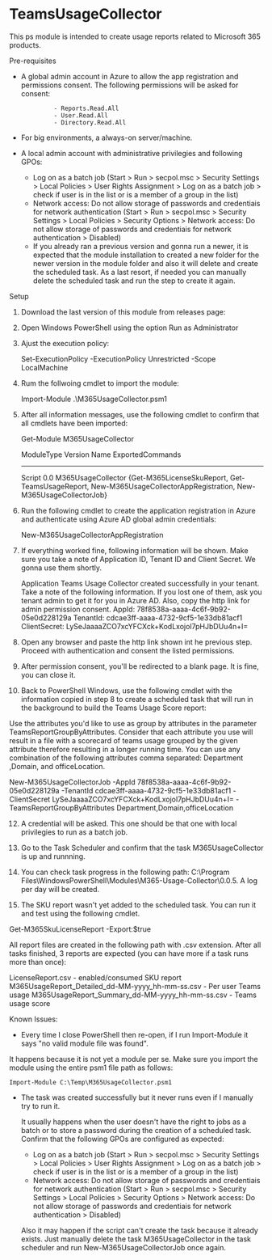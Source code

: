 # TeamsUsageCollector

This ps module is intended to create usage reports related to Microsoft 365 products.

Pre-requisites

 - A global admin account in Azure to allow the app registration and permissions consent. The following permissions will be asked for consent:
                
                - Reports.Read.All
                - User.Read.All
                - Directory.Read.All

- For big environments, a always-on server/machine.
- A local admin account with administrative privilegies and following GPOs:
    - Log on as a batch job (Start > Run > secpol.msc > Security Settings > Local Policies > User Rights Assignment > Log on as a batch job > check if user is in the list or is a member of a group in the list)
    - Network access: Do not allow storage of passwords and credentiais for network authentication (Start > Run > secpol.msc > Security Settings > Local Policies > Security Options > Network access: Do not allow storage of passwords and credentiais for network authentication > Disabled)
    - If you already ran a previous version and gonna run a newer, it is expected that the module installation to created a new folder for the newer version in the module folder and also it will delete and create the scheduled task. As a last resort, if needed you can manually delete the scheduled task and run the step to create it again.
    
Setup

1. Download the last version of this module from releases page:
2. Open Windows PowerShell using the option Run as Administrator
3. Ajust the execution policy:

    Set-ExecutionPolicy -ExecutionPolicy Unrestricted -Scope LocalMachine
    
4. Rum the follwoing cmdlet to import the module:

    Import-Module .\M365UsageCollector.psm1

5. After all information messages, use the following cmdlet to confirm that all cmdlets have been imported:

    Get-Module M365UsageCollector

    ModuleType Version    Name                                ExportedCommands
    ---------- -------    ----                                ----------------
    Script     0.0        M365UsageCollector                  {Get-M365LicenseSkuReport, Get-TeamsUsageReport, New-M365UsageCollectorAppRegistration, New-M365UsageCollectorJob}


7. Run the following cmdlet to create the application registration in Azure and authenticate using Azure AD global admin credentials:

   New-M365UsageCollectorAppRegistration


8.	If everything worked fine, following information will be shown. Make sure you take a note of Application ID, Tenant ID and Client Secret. We gonna use them shortly.

      Application Teams Usage Collector created successfully in your tenant. Take a note of the following information. If you lost one of them, ask you tenant admin to get it for you in Azure AD. Also, copy the http link for admin permission consent.
            AppId: 78f8538a-aaaa-4c6f-9b92-05e0d228129a
            TenantId: cdcae3ff-aaaa-4732-9cf5-1e33db81acf1
            ClientSecret: LySeJaaaaZCO7xcYFCXck+KodLxojoI7pHJbDUu4n+I=


9.	Open any browser and paste the http link shown int he previous step. Proceed with authentication and consent the listed permissions.

10.	After permission consent, you'll be redirected to a blank page. It is fine, you can close it.

11.	Back to PowerShell Windows, use the following cmdlet with the information copied in step 8 to create a scheduled task that will run in the background to build the Teams Usage Score report:

  Use the attributes you'd like to use as group by attributes in the parameter TeamsReportGroupByAttributes. Consider that each attribute you use will result in a file with a scorecard of teams usage grouped by the given attribute therefore resulting in a longer running time. You can use any combination of the following attributes comma separated: Department ,Domain, and officeLocation.
  
  New-M365UsageCollectorJob -AppId 78f8538a-aaaa-4c6f-9b92-05e0d228129a -TenantId cdcae3ff-aaaa-4732-9cf5-1e33db81acf1 -ClientSecret LySeJaaaaZCO7xcYFCXck+KodLxojoI7pHJbDUu4n+I= -TeamsReportGroupByAttributes Department,Domain,officeLocation

12. A credential will be asked. This one should be that one with local privilegies to run as a batch job.

14. Go to the Task Scheduler and confirm that the task M365UsageCollector is up and runnning.

15. You can check task progress in the following path: C:\Program Files\WindowsPowerShell\Modules\M365-Usage-Collector\0.0.5. A log per day will be created.

16. The SKU report wasn't yet added to the scheduled task. You can run it and test using the following cmdlet.

  Get-M365SkuLicenseReport -Export:$true
  
All report files are created in the following path with .csv extension. After all tasks finished, 3 reports are expected (you can have more if a task runs more than once):

LicenseReport.csv - enabled/consumed SKU report
M365UsageReport_Detailed_dd-MM-yyyy_hh-mm-ss.csv - Per user Teams usage
M365UsageReport_Summary_dd-MM-yyyy_hh-mm-ss.csv - Teams usage score

Known Issues:

 - Every time I close PowerShell then re-open, if I run Import-Module it says "no valid module file was found".

  It happens because it is not yet a module per se. Make sure you import the module using the entire psm1 file path as follows:

    Import-Module C:\Temp\M365UsageCollector.psm1
  
 - The task was created successfully but it never runs even if I manually try to run it.
 
    It usually happens when the user doesn't have the right to jobs as a batch or to store a password during the creation of a scheduled task. Confirm that the following GPOs are configured as expected:
    
    - Log on as a batch job (Start > Run > secpol.msc > Security Settings > Local Policies > User Rights Assignment > Log on as a batch job > check if user is in the list or is a member of a group in the list)
    - Network access: Do not allow storage of passwords and credentiais for network authentication (Start > Run > secpol.msc > Security Settings > Local Policies > Security Options > Network access: Do not allow storage of passwords and credentiais for network authentication > Disabled)
    
   Also it may happen if the script can't create the task because it already exists. Just manually delete the task M365UsageCollector in the task scheduler and run New-M365UsageCollectorJob once again.



